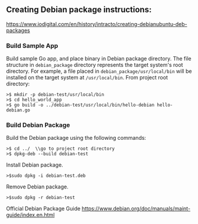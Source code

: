 ## Creating Debian package instructions:

https://www.iodigital.com/en/history/intracto/creating-debianubuntu-deb-packages

### Build Sample App

Build sample Go app, and place binary in Debian package directory. The file structure in `debian_package` directory represents the target system's root directory. For example, a file placed in `debian_package/usr/local/bin` will be installed on the target system at `/usr/local/bin`. From project root directory:

```
>$ mkdir -p debian-test/usr/local/bin
>$ cd hello_world_app
>$ go build -o ../debian-test/usr/local/bin/hello-debian hello-debian.go
```

### Build Debian Package

Build the Debian package using the following commands:

```
>$ cd ../  \\go to project root directory
>$ dpkg-deb --build debian-test
```

Install Debian package.

```>$sudo dpkg -i debian-test.deb```

Remove Debian package.

```>$sudo dpkg -r debian-test```


Official Debian Package Guide
https://www.debian.org/doc/manuals/maint-guide/index.en.html
